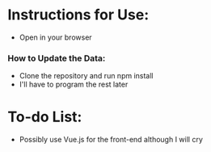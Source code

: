 # Instructions for Use:
- Open <link> in your browser

### How to Update the Data:
- Clone the repository and run npm install
- I'll have to program the rest later

# To-do List:
- Possibly use Vue.js for the front-end although I will cry